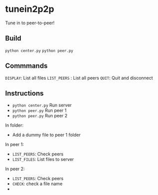 # tunein2p2p
Tune in to peer-to-peer!

## Build

`python center.py`
`python peer.py`

## Commmands
`DISPLAY`: List all files
`LIST_PEERS` : List all peers
`QUIT`: Quit and disconnect

## Instructions
- `python center.py` Run server
- `python peer.py` Run peer 1
- `python peer.py` Run peer 2

In folder:
- Add a dummy file to peer 1 folder

In peer 1:
- `LIST_PEERS`: Check peers
- `LIST_FILES`: List files to server

In peer 2:
- `LIST_PEERS`: Check peers
- `CHECK`: check a file name
- 